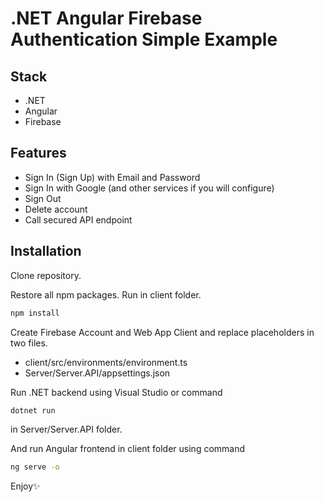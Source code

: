# .NET Angular Firebase Authentication Simple Example
## Stack
- .NET
- Angular
- Firebase

## Features
- Sign In (Sign Up) with Email and Password
- Sign In with Google (and other services if you will configure)
- Sign Out
- Delete account
- Call secured API endpoint

## Installation

Clone repository.

Restore all npm packages. Run in client folder.
```sh
npm install
```
Create Firebase Account and Web App Client and replace placeholders in two files.
- client/src/environments/environment.ts
- Server/Server.API/appsettings.json

Run .NET backend using Visual Studio or command
```sh
dotnet run
```
in Server/Server.API folder.

And run Angular frontend in client folder using command
```sh
ng serve -o
```
Enjoy✨
